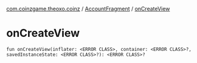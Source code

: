 [com.coinzgame.theoxo.coinz](../index.md) / [AccountFragment](index.md) / [onCreateView](.)

# onCreateView

`fun onCreateView(inflater: <ERROR CLASS>, container: <ERROR CLASS>?, savedInstanceState: <ERROR CLASS>?): <ERROR CLASS>?`